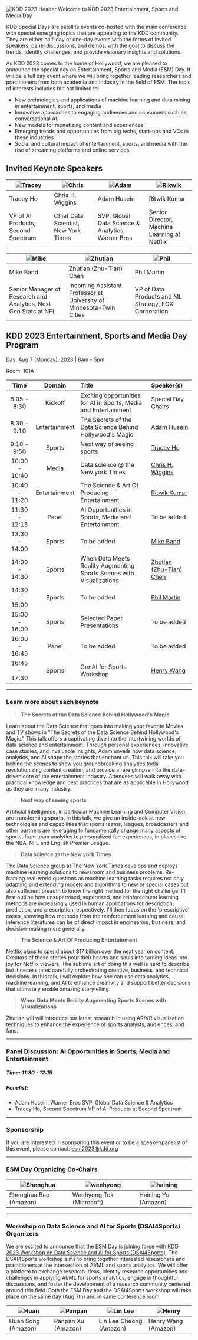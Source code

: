 ![KDD 2023 Header](images/kdd2023header.png "KDD 2023 Entertainment, Sports and Media Day")
Welcome to KDD 2023 Entertainment, Sports and Media Day

KDD Special Days are satellite events co-hosted with the main conference with special emerging topics that are appealing to the KDD community. They are either half-day or one-day events with the forms of invited speakers, panel discussions, and demos, with the goal to discuss the trends, identify challenges, and provide visionary insights and solutions.

As KDD 2023 comes to the home of Hollywood, we are pleased to announce the special day on Entertainment, Sports and Media (ESM) Day. It will be a full day event where we will bring together leading researchers and practitioners from both academia and industry in the field of ESM. The topic of interests includes but not limited to:

* New technologies and applications of machine learning and data mining in entertainment, sports, and media
* Innovative approaches to engaging audiences and consumers such as conversational AI.
* New models for monetizing content and experiences
* Emerging trends and opportunities from big techs, start-ups and VCs in these industries
* Social and cultural impact of entertainment, sports, and media with the rise of streaming platforms and online services.




## Invited Keynote Speakers


| ![Tracey](images/tracey.png "Tracey Ho") | ![Chris](images/chris.png "Chris H. Wiggins") | ![Adam](images/adam.png "Adam Hussein") | ![Rikwik](images/rikwik.png "Rikwik Kumar") |
| ---           | ---           |  ---   | ---   |
| Tracey Ho  |  Chris H. Wiggins | Adam Husein | Ritwik Kumar  |
| 	VP of AI Products, Second Spectrum |  Chief Data Scientist, New York Times |  SVP, Global Data Science & Analytics, Warner Bros | Senior Director, Machine Learning at Netflix |


| ![Mike](images/mike.png "Mike Band")               | ![Zhutian](images/zhutian.png "Zhutian Chen") | ![Phil](images/phil.png "Phil Martin")               |  
| --- |  --- |--- |
| Mike Band             | Zhutian (Zhu-Tian) Chen         | Phil Martin           | 
| 	Senior Manager of Research and Analytics, Next Gen Stats at NFL    | Incoming Assistant Professor at University of Minnesota-Twin Cities  | VP of Data Products and ML Strategy, FOX Corporation  | 


## KDD 2023 Entertainment, Sports and Media Day Program


Day: Aug 7 (Monday), 2023 | 8am - 5pm

Room: 101A


|     Time      |    Domain     | Title                                                                 | Speaker(s)                                                                     | 
|:-------------:|:-------------:|:----------------------------------------------------------------------|:-------------------------------------------------------------------------------| 
| 8:05 -  8:30  |    Kickoff    | Exciting opportunities for AI in Sports, Media and Entertainment      | Special Day Chairs                                                             |
| 8:30 -  9:10  | Entertainment | 	The Secrets of the Data Science Behind Hollywood's Magic             | [Adam Husein](https://www.linkedin.com/in/ahusein/)	                           | 
| 9:10 -  9:50  |    Sports     | 	Next way of seeing sports	                                           | [Tracey Ho](https://www.linkedin.com/in/traceych/)	                            |   
| 10:00 - 10:40 |    Media	     | Data science @ the New york Times	                                    | [Chris H. Wiggins](https://www.linkedin.com/in/wiggins/)	                      |   
| 10:40 - 11:20 | Entertainment | 	The Science & Art Of Producing Entertainment	                        | [Ritwik Kumar](https://www.linkedin.com/in/ritwik-kumar/)	                     | 
| 11:30 - 12:15 |     Panel     | AI Opportunities in Sports, Media and Entertainment                   | To be added                                                                    |
| 13:30 - 14:00 |    Sports     | To be added	                                                          | [Mike Band](https://www.linkedin.com/in/mike-band-analytics/)	                 |
| 14:00 - 14:30 |    Sports     | When Data Meets Reality Augmenting Sports Scenes with Visualizations	 | [Zhutian (Zhu-Tian) Chen](https://www.linkedin.com/in/zhutian-chen-69760484/)	 |
| 14:30 - 15:00 |    Sports     | To be added	                                                          | [Phil Martin](https://www.linkedin.com/in/philip-martin-7853ab7a/)	            |
| 15:00 - 16:00 |    Sports     | Selected Paper Presentations	                                         | To be added 	                                                                  |
| 16:00 - 16:45 |     Panel     | To be added	                                                          | To be added 	                                                                  |
| 16:45 - 17:30 |    Sports     | GenAI for Sports Workshop	                                            | [Henry Wang](https://www.linkedin.com/in/henry-yuanheng-wang-25206858/)	       |

--- 
### Learn more about each keynote
> **The Secrets of the Data Science Behind Hollywood's Magic**

Learn about the Data Science that goes into making your favorite Movies and TV shows in "The Secrets of the Data Science Behind Hollywood's Magic." This talk offers a captivating dive into the intertwining worlds of data science and entertainment. Through personal experiences, innovative case studies, and invaluable insights, Adam unveils how data science, analytics, and AI shape the stories that enchant us. This talk will take you behind the scenes to show you groundbreaking analytics tools revolutionizing content creation, and provide a rare glimpse into the data-driven core of the entertainment industry. Attendees will walk away with practical knowledge and best practices that are as applicable in Hollywood as they are in any industry.

> **Next way of seeing sports**  

Artificial Intelligence, in particular Machine Learning and Computer Vision, are transforming sports.  In this talk, we give an inside look at new technologies and capabilities that sports teams, leagues, broadcasters and other partners are leveraging to fundamentally change many aspects of sports, from team analytics to personalized fan experiences, in places like the NBA, NFL and English Premier League.

> **Data science @ the New york Times**  

The Data Science group at The New York Times develops and deploys machine learning solutions to newsroom and business problems. Re-framing real-world questions as machine learning tasks requires not only adapting and extending models and algorithms to new or special cases but also sufficient breadth to know the right method for the right challenge. I'll first outline how unsupervised, supervised, and reinforcement learning methods are increasingly used in human applications for description, prediction, and prescription, espectively. I'll then focus on the 'prescriptive' cases, showing how methods from the reinforcement learning and causal inference literatures can be of direct impact in engineering, business, and decision-making more generally.

> **The Science & Art Of Producing Entertainment**  

Netflix plans to spend about $17 billion over the next year on content. Creators of these stories pour their hearts and souls into turning ideas into joy for Netflix viewers. The sublime art of doing this well is hard to describe, but it necessitates carefully orchestrating creative, business, and technical decisions. In this talk, I will explore how one can use data analytics, machine learning, and AI to enhance creativity and support better decisions that ultimately enable amazing storytelling.

> **When Data Meets Reality Augmenting Sports Scenes with Visualizations**
 
Zhutian will will introduce our latest research in using AR/VR visualization techniques to enhance the experience of sports analysts, audiences, and fans.

---

### Panel Discussion: AI Opportunities in Sports, Media and Entertainment
##### Time:  11:30 - 12:15
##### Panelist: 
* Adam Husein,	Warner Bros			SVP, Global Data Science & Analytics
* Tracey Ho,	Second Spectrum		VP of AI Products at Second Spectrum


---
### Sponsorship
If you are interested in sponsoring this event or to be a speaker/panelist of this event, please contact: esm2023@kdd.org

---

### ESM Day Organizing Co-Chairs

|![Shenghua](images/shenghua.png "Shenghua Bao") | ![weehyong](images/weehyong.png "Weehyong Tok") | ![haining](images/haining.png "Haining Yu")  |
| ---           | ---           |  ---   |
| Shenghua Bao (Amazon) |  Weehyong Tok (Microsoft) | Haining Yu (Amazon) |

---
### Workshop on Data Science and AI for Sports (DSAI4Sports) Organizers
We are excited to announce that the ESM Day is joining force with [KDD 2023 Workshop on Data Science and AI for Sports (DSAI4Sports)](https://dsai4sports.github.io/). The DSAI4Sports workshop aims to bring together interested researchers and practitioners at the intersection of AI/ML and sports analytics. We will offer a platform to exchange research ideas, identify research opportunities and challenges in applying AI/ML for sports analytics, engage in thoughtful discussions, and foster the development of a research community centered around this field. Both the ESM Day and the DSAI4Sports workshop will take place on the same day (Aug 7th) and in same conference room.


| ![Huan](images/huan.png "Huan Song") | ![Panpan](images/panpan.png "Panpan Xu") | ![Lin Lee](images/linlee.png "Lin Lee Cheong") | ![Henry](images/henry.png "Henry Wang") |
|--------------------------------------|------------------------------------------|------------------------------------------------| ------------------------------------------------|
| Huan Song (Amazon)                   | Panpan Xu (Amazon)                       | Lin Lee Cheong (Amazon)                        | Henry Wang (Amazon)                     |
